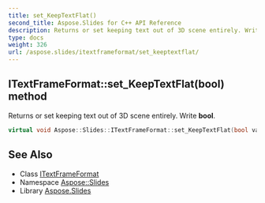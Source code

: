 ```yaml
---
title: set_KeepTextFlat()
second_title: Aspose.Slides for C++ API Reference
description: Returns or set keeping text out of 3D scene entirely. Write bool.
type: docs
weight: 326
url: /aspose.slides/itextframeformat/set_keeptextflat/
---
```

## ITextFrameFormat::set_KeepTextFlat(bool) method


Returns or set keeping text out of 3D scene entirely. Write **bool**.

```cpp
virtual void Aspose::Slides::ITextFrameFormat::set_KeepTextFlat(bool value)=0
```

## See Also

* Class [ITextFrameFormat](../)
* Namespace [Aspose::Slides](../../)
* Library [Aspose.Slides](../../../)